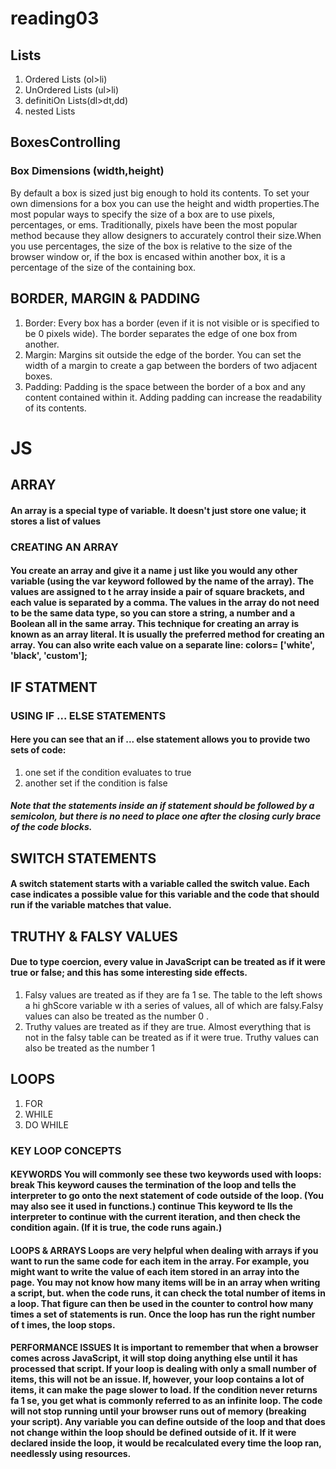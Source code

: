 # reading03
## Lists
1. Ordered Lists (ol>li)
2. UnOrdered Lists (ul>li)
3. definitiOn Lists(dl>dt,dd)
4. nested Lists
## BoxesControlling 
### Box Dimensions (width,height)
By default a box is sized just big enough to hold its contents. To set your own dimensions for a box you can use the height and width properties.The most popular ways to specify the size of a box are to use pixels, percentages, or ems. Traditionally, pixels have been the most popular method because they allow designers to accurately control their size.When you use percentages, the size of the box is relative to the size of the browser window or, if the box is encased within another box, it is a percentage of the size of the containing box.
## BORDER, MARGIN & PADDING
1. Border: Every box has a border (even if it is not visible or is specified to be 0 pixels wide). The border separates the edge of one box from another.
2. Margin: Margins sit outside the edge of the border. You can set the width of a margin to create a gap between the borders of two adjacent boxes.
3. Padding: Padding is the space between the border of a box and any content contained within it. Adding padding can increase the readability of its contents.

# JS
## ARRAY 
#### An array is  a special type of variable. It doesn't just store one value; it stores a list of values
### CREATING AN ARRAY 
#### You create an array and give it a name j ust like you would any other variable (using the var keyword followed by the name of the array). The values are assigned to t he array inside a pair of square brackets, and each value is separated by a comma. The values in the array do not need to be the same data type, so you can store a string, a number and a Boolean all in the same array. This technique for creating an array is known as an array literal. It is usually the preferred method for creating an array. You can also write each value on a separate line: colors= ['white', 'black', 'custom'];

## IF STATMENT
### USING IF ... ELSE STATEMENTS
#### Here you can see that an if ... else statement allows you to provide two sets of code:
 1. one set if the condition evaluates to true 
 2. another set if the condition is false 
 ##### Note that the statements inside an if statement should be followed by a semicolon, but there is no need to place one after the closing curly brace of the code blocks.
 ## SWITCH STATEMENTS
 #### A switch statement starts with a variable called the switch value. Each case indicates a possible value for this variable and the code that should run if the variable matches that value.
 ## TRUTHY & FALSY VALUES 
#### Due to type coercion, every value in JavaScript can be treated as if it were true or false; and this has some interesting side effects. 
1. Falsy values are treated as if they are fa 1 se. The table to the left shows a hi ghScore variable w ith a series of values, all of which are falsy.Falsy values can also be treated as the number 0 .
2. Truthy values are treated as if they are true. Almost everything that is not in the falsy table can be treated as if it were true. Truthy values can also be treated as the number 1

## LOOPS 
1. FOR
2. WHILE
3. DO WHILE

### KEY LOOP CONCEPTS 
#### KEYWORDS You will commonly see these two keywords used with loops: break This keyword causes the termination of the loop and tells the interpreter to go onto the next statement of code outside of the loop. (You may also see it used in functions.) continue This keyword te lls the interpreter to continue with the current iteration, and then check the condition again. (If it is true, the code runs again.) 
#### LOOPS & ARRAYS Loops are very helpful when dealing with arrays if you want to run the same code for each item in the array. For example, you might want to write the value of each item stored in an array into the page. You may not know how many items will be in an array when writing a script, but. when the code runs, it can check the total number of items in a loop. That figure can then be used in the counter to control how many times a set of statements is run. Once the loop has run the right number of t imes, the loop stops.
#### PERFORMANCE ISSUES It is important to remember that when a browser comes across JavaScript, it will stop doing anything else until it has processed that script. If your loop is dealing with only a small number of items, this will not be an issue. If, however, your loop contains a lot of items, it can make the page slower to load. If the condition never returns fa 1 se, you get what is commonly referred to as an infinite loop. The code will not stop running until your browser runs out of memory (breaking your script). Any variable you can define outside of the loop and that does not change within the loop should be defined outside of it. If it were declared inside the loop, it would be recalculated every time the loop ran, needlessly using resources. 